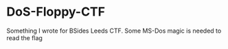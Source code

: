 # DoS-Floppy-CTF
Something I wrote for BSides Leeds CTF. Some MS-Dos magic is needed to read the flag
